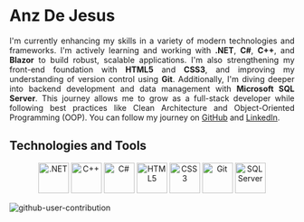 # Anz De Jesus

<p align="justify">
  I'm currently enhancing my skills in a variety of modern technologies and frameworks. 
  I'm actively learning and working with <strong>.NET</strong>, <strong>C#</strong>, <strong>C++</strong>, and <strong>Blazor</strong> 
  to build robust, scalable applications. I'm also strengthening my front-end foundation 
  with <strong>HTML5</strong> and <strong>CSS3</strong>, and improving my understanding of 
  version control using <strong>Git</strong>. Additionally, I'm diving deeper into backend 
  development and data management with <strong>Microsoft SQL Server</strong>. 
  This journey allows me to grow as a full-stack developer while following best practices 
  like Clean Architecture and Object-Oriented Programming (OOP). You can follow my journey on 
  <a href="https://github.com/anzdejesus21" target="_blank">GitHub</a> and 
  <a href="https://www.linkedin.com/in/anz-jhaylhene-de-jesus-a88a53313" target="_blank">LinkedIn</a>.
</p>




<h2 align="left">Technologies and Tools</h1>
<p align="center">
  <img src="https://cdn.jsdelivr.net/gh/devicons/devicon/icons/dotnetcore/dotnetcore-original.svg" alt=".NET" width="54"/>
  <img src="https://cdn.jsdelivr.net/gh/devicons/devicon/icons/cplusplus/cplusplus-original.svg" alt="C++" width="54"/>
  <img src="https://cdn.jsdelivr.net/gh/devicons/devicon/icons/csharp/csharp-original.svg" alt="C#" width="54"/>
  <img src="https://cdn.jsdelivr.net/gh/devicons/devicon/icons/html5/html5-original.svg" alt="HTML5" width="54"/>
  <img src="https://cdn.jsdelivr.net/gh/devicons/devicon/icons/css3/css3-original.svg" alt="CSS3" width="54"/>
  <img src="https://cdn.jsdelivr.net/gh/devicons/devicon/icons/git/git-original.svg" alt="Git" width="54"/>
  <img src="https://cdn.jsdelivr.net/gh/devicons/devicon/icons/microsoftsqlserver/microsoftsqlserver-plain.svg" alt="SQL Server" width="54"/>
</p>

![github-user-contribution](https://github.com/user-attachments/assets/10c7eb9c-7a08-41bb-8b72-cb9c4cfe68a6)
